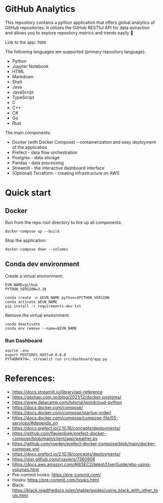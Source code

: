 # GitHub Analytics
This repository contains a python application that offers global analytics of GitHub repositories. It utilizes  the GitHub RESTful API for data extraction and allows you to explore repository metrics and trends easily 🚀

Link to the app: `TODO`

The following languages are supported (primary repository language):
- Python
- Jupyter Notebook
- HTML
- Markdown
- Shell
- Java
- JavaScript
- TypeScript
- C
- C++
- C#
- Go
- Rust


The main components:
- Docker (with Docker Compose) - containerization and easy deployment of the application
- Prefect - data flow orchestration
- Postgres - data storage
- Pandas - data processing
- Streamlit - the interactive dashboard interface
- (Optional) Terraform - creating infrastructure on AWS

# Quick start
## Docker
Run from the repo root directory to fire up all components:
```
docker-compose up --build
```

Stop the application:
```
docker-compose down --volumes
```

## Conda dev environment
Create a virtual environment:
```
EVN_NAME=github
PYTHON_VERSION=3.10

conda create -n $EVN_NAME python=$PYTHON_VERSION
conda activate $EVN_NAME
pip install -r requirements-dev.txt
```

Remove the virtual environment:
```
conda deactivate
conda env remove --name=$EVN_NAME
```

### Run Dashboard
```
source .env
export POSTGRES_HOST=0.0.0.0
PYTHONPATH=. streamlit run src/dashboard/app.py
```

# References:
- https://docs.streamlit.io/library/api-reference
- https://geshan.com.np/blog/2021/12/docker-postgres/
- https://www.datacamp.com/tutorial/wordcloud-python
- https://docs.docker.com/compose/
- https://docs.docker.com/compose/startup-order/
- https://docs.docker.com/compose/compose-file/05-services/#depends_on
- https://docs.prefect.io/2.10.16/concepts/deployments/
- https://github.com/flavienbwk/prefect-docker-compose/blob/main/client/app/weather.py
- https://github.com/rpeden/prefect-docker-compose/blob/main/docker-compose.yml
- https://docs.prefect.io/2.10.16/concepts/deployments/
- https://gist.github.com/rxaviers/7360908
- https://docs.aws.amazon.com/AWSEC2/latest/UserGuide/ebs-using-volumes.html
- Pre-commit hooks: https://pre-commit.com/
- Hooks: https://pre-commit.com/hooks.html
- Black: https://black.readthedocs.io/en/stable/guides/using_black_with_other_tools.html